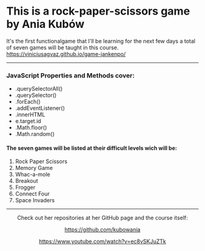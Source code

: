 <h1>This is a rock-paper-scissors game by Ania Kubów</h1>

It's the first functionalgame that I'll be learning for the next few days a total of seven games will be taught in this course.
<a>https://viniciusagvaz.github.io/game-jankenpo/</a>
<hr>
<div>
<h3>JavaScript Properties and Methods cover:</h3>
<ul>
  <li>.querySelectorAll()
  <li>.querySelector()
  <li>.forEach()
  <li>.addEventListener()
  <li>.innerHTML
  <li>e.target.id
  <li>.Math.floor()
  <li>.Math.random()
</ul>
</div>
<h4>The seven games will be listed at their difficult levels wich will be:</h4>
<ol>
  <li>Rock Paper Scissors
  <li>Memory Game
  <li>Whac-a-mole
  <li>Breakout
  <li>Frogger
  <li>Connect Four
  <li>Space Invaders
</ol>

<div>
<hr>
<div align= "center">
Check out her repositories at her GitHub page and the course itself:


<a>https://github.com/kubowania</a>

<a>https://www.youtube.com/watch?v=ec8vSKJuZTk</a>
</div>
